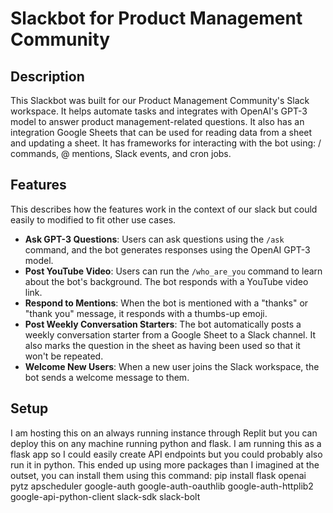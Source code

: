 # Slackbot for Product Management Community

## Description
This Slackbot was built for our Product Management Community's Slack workspace. It helps automate tasks and integrates with OpenAI's GPT-3 model to answer product management-related questions. It also has an integration Google Sheets that can be used for reading data from a sheet and updating a sheet. It has frameworks for interacting with the bot using: / commands, @ mentions, Slack events, and cron jobs.

## Features
This describes how the features work in the context of our slack but could easily to modified to fit other use cases.

- **Ask GPT-3 Questions**: Users can ask questions using the `/ask` command, and the bot generates responses using the OpenAI GPT-3 model.
- **Post YouTube Video**: Users can run the `/who_are_you` command to learn about the bot's background. The bot responds with a YouTube video link.
- **Respond to Mentions**: When the bot is mentioned with a "thanks" or "thank you" message, it responds with a thumbs-up emoji.
- **Post Weekly Conversation Starters**: The bot automatically posts a weekly conversation starter from a Google Sheet to a Slack channel. It also marks the question in the sheet as having been used so that it won't be repeated.
- **Welcome New Users**: When a new user joins the Slack workspace, the bot sends a welcome message to them.

## Setup
I am hosting this on an always running instance through Replit but you can deploy this on any machine running python and flask. I am running this as a flask app so I could easily create API endpoints but you could probably also run it in python. This ended up using more packages than I imagined at the outset, you can install them using this command:
pip install flask openai pytz apscheduler google-auth google-auth-oauthlib google-auth-httplib2 google-api-python-client slack-sdk slack-bolt
